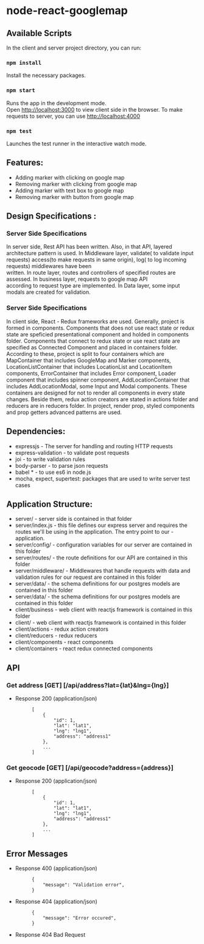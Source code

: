 # node-react-googlemap

## Available Scripts

In the client and server project directory, you can run:

### `npm install`

Install the necessary packages.

### `npm start`

Runs the app in the development mode.<br>
Open [http://localhost:3000](http://localhost:3000) to view client side in the browser. To make requests to server, you can use [http://localhost:4000](http://localhost:4000) 

### `npm test`

Launches the test runner in the interactive watch mode.<br>


##   Features:

- Adding marker with  clicking on  google map
- Removing marker with  clicking from google map
- Adding marker with text box to google map
- Removing marker with button from google map


##   Design Specifications :

### Server Side Specifications

In server side, Rest API has been written. Also, in that API, layered architecture pattern is used. In Middleware layer, validate( to validate input requests) access(to make requests in same origin), log( to log incoming requests) middlewares have been <br> written. In route layer, routes and controllers of specified routes are assessed. In business layer, requests to google map API <br> according to request type are implemented. In Data layer, some input modals are created for validation. <br>

### Server Side Specifications

In client side, React - Redux frameworks are used. Generally, project is formed in components. Components that does not use react state or redux state are speficied presentational component and holded in components folder. Components that connect to redux state or use react state are specified as Connected Component and placed in containers folder.  According to these, project is split to four containers which are MapContainer that includes GoogleMap and Marker components, LocationListContainer that includes LocationList and LocationItem components, ErrorContainer that includes Error component, Loader component that includes spinner component,  AddLocationContainer that includes AddLocationModal, some Input and Modal components. These containers are designed for not to render all components in every state changes. Beside them, redux action creators are stated in actions folder and reducers are in reducers folder. In project,  render prop, styled components and prop getters advanced patterns are used. 
	
##   Dependencies:

- expressjs - The server for handling and routing HTTP requests
- express-validation - to validate post requests
- joi - to write validation rules 
- body-parser - to parse json requests
- babel * - to use es6 in node.js 
- mocha, expect, supertest: packages that are used to write server test cases                      

##   Application Structure:

- server/ - server side is contained in that folder
- server/index.js -  this file defines our express server and  requires the routes we'll be using in the application. The entry point to our - application.
- server/config/ -  configuration variables for our server are contained in this folder
- server/routes/ -  the route definitions for our API are contained in this folder
- server/middleware/ - Middlewares that handle requests with data and validation rules for our request are contained in this folder
- server/data/ -  the schema definitions for our postgres models are contained in this folder
- server/data/ -  the schema definitions for our postgres models are contained in this folder
- client/business - web client with reactjs framework is contained in this folder
- client/ - web client with reactjs framework is contained in this folder
- client/actions - redux action creators
- client/reducers - redux reducers
- client/components - react components
- client/containers - react redux connected components

##   API


### Get address  [GET] [/api/address?lat={lat}&lng={lng}]

+ Response 200 (application/json)
        
            [
                {
                    "id": 1,
                    "lat": "lat1",
					"lng": "lng1",
					"address": "address1"
                },
                ...
            ]

### Get geocode  [GET] [/api/geocode?address={address}]

+ Response 200 (application/json)
        
            [
                {
                    "id": 1,
                    "lat": "lat1",
					"lng": "lng1",
					"address": "address1"
                },
                ...
            ]


## Error Messages

+ Response 400 (application/json)
        
            {
                "message": "Validation error",
            }

+ Response 404 (application/json)
        
            {
                "message": "Error occured",
            }

+ Response 404 Bad Request
